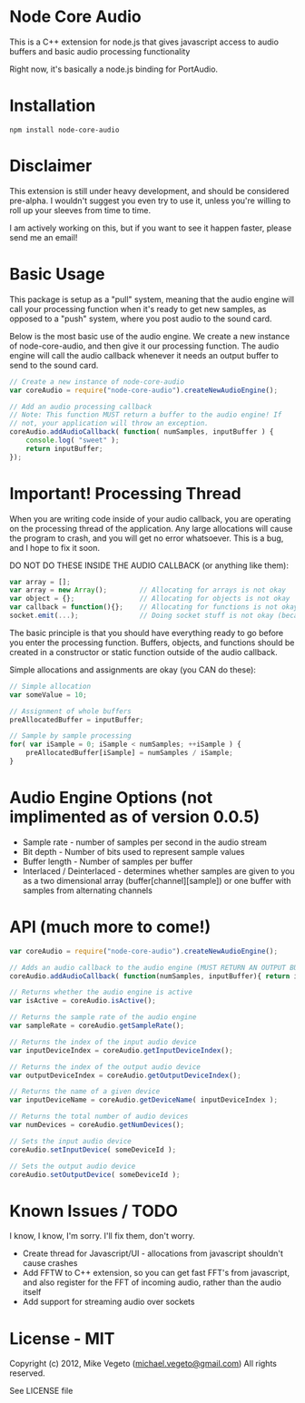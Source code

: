Node Core Audio
==================
This is a C++ extension for node.js that gives javascript access to audio buffers and basic audio processing functionality

Right now, it's basically a node.js binding for PortAudio.

Installation
=====
```
npm install node-core-audio
```

Disclaimer
=====
This extension is still under heavy development, and should be considered 
pre-alpha. I wouldn't suggest you even try to use it, unless you're willing to roll up your
sleeves from time to time.

I am actively working on this, but if you want to see it happen faster, please 
send me an email!

Basic Usage
=====
This package is setup as a "pull" system, meaning that the audio engine will 
call your processing function when it's ready to get new samples, as opposed
to a "push" system, where you post audio to the sound card.

Below is the most basic use of the audio engine. We create a new instance of
node-core-audio, and then give it our processing function. The audio engine
will call the audio callback whenever it needs an output buffer to send to
the sound card.
```javascript
// Create a new instance of node-core-audio
var coreAudio = require("node-core-audio").createNewAudioEngine();

// Add an audio processing callback
// Note: This function MUST return a buffer to the audio engine! If 
// not, your application will throw an exception.
coreAudio.addAudioCallback( function( numSamples, inputBuffer ) {
	console.log( "sweet" );
	return inputBuffer;
});
```

Important! Processing Thread
=====
When you are writing code inside of your audio callback, you are operating on
the processing thread of the application. Any large allocations will cause the
program to crash, and you will get no error whatsoever. This is a bug, and I
hope to fix it soon.

DO NOT DO THESE INSIDE THE AUDIO CALLBACK (or anything like them):
```javascript
var array = [];
var array = new Array();		// Allocating for arrays is not okay
var object = {};				// Allocating for objects is not okay
var callback = function(){};	// Allocating for functions is not okay
socket.emit(...);				// Doing socket stuff is not okay (because it causes object/array allocations)
```

The basic principle is that you should have everything ready to go before you enter
the processing function. Buffers, objects, and functions should be created in a 
constructor or static function outside of the audio callback.

Simple allocations and assignments are okay (you CAN do these):
```javascript
// Simple allocation
var someValue = 10;	

// Assignment of whole buffers
preAllocatedBuffer = inputBuffer;

// Sample by sample processing
for( var iSample = 0; iSample < numSamples; ++iSample ) {
	preAllocatedBuffer[iSample] = numSamples / iSample;
}
```

Audio Engine Options (not implimented as of version 0.0.5)
=====
* Sample rate - number of samples per second in the audio stream
* Bit depth - Number of bits used to represent sample values
* Buffer length - Number of samples per buffer
* Interlaced / Deinterlaced - determines whether samples are given to you as a two dimensional array (buffer[channel][sample]) or one buffer with samples from alternating channels

API (much more to come!)
=====
```javascript
var coreAudio = require("node-core-audio").createNewAudioEngine();

// Adds an audio callback to the audio engine (MUST RETURN AN OUTPUT BUFFER)
coreAudio.addAudioCallback( function(numSamples, inputBuffer){ return inputBuffer; } );

// Returns whether the audio engine is active
var isActive = coreAudio.isActive();

// Returns the sample rate of the audio engine
var sampleRate = coreAudio.getSampleRate();

// Returns the index of the input audio device 
var inputDeviceIndex = coreAudio.getInputDeviceIndex();

// Returns the index of the output audio device 
var outputDeviceIndex = coreAudio.getOutputDeviceIndex();

// Returns the name of a given device 
var inputDeviceName = coreAudio.getDeviceName( inputDeviceIndex );

// Returns the total number of audio devices
var numDevices = coreAudio.getNumDevices();

// Sets the input audio device
coreAudio.setInputDevice( someDeviceId );

// Sets the output audio device
coreAudio.setOutputDevice( someDeviceId );
```

Known Issues / TODO
=====
I know, I know, I'm sorry. I'll fix them, don't worry.

* Create thread for Javascript/UI - allocations from javascript shouldn't cause crashes
* Add FFTW to C++ extension, so you can get fast FFT's from javascript, and also register for the FFT of incoming audio, rather than the audio itself
* Add support for streaming audio over sockets

License - MIT
=====
Copyright (c) 2012, Mike Vegeto (michael.vegeto@gmail.com)
All rights reserved.

See LICENSE file